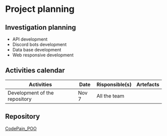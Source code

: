 # Project planning

## Investigation planning

- API development
- Discord bots development
- Data base development
- Web responsive development

## Activities calendar

| Activities | Date | Risponsible(s) | Artefacts |
| ----------- | ----- | -------------- | ---------------------- |
| Development of the repository | Nov 7 | All the team |

## Repository

[CodePain_POO](https://github.com/JoshuaMeza/CodePain_POO)

